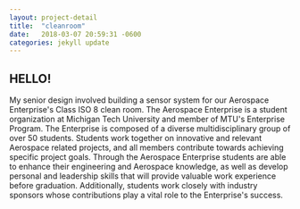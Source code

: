 ```yaml
---
layout: project-detail
title:  "cleanroom"
date:   2018-03-07 20:59:31 -0600
categories: jekyll update
---
```

## HELLO!

 My senior design involved building a sensor system for our Aerospace Enterprise's Class ISO 8 clean room. The Aerospace Enterprise is a student organization at Michigan Tech University and member of MTU's Enterprise Program. The Enterprise is composed of a diverse multidisciplinary group of over 50 students. Students work together on innovative and relevant Aerospace related projects, and all members contribute towards achieving specific project goals. Through the Aerospace Enterprise students are able to enhance their engineering and Aerospace knowledge, as well as develop personal and leadership skills that will provide valuable work experience before graduation. Additionally, students work closely with industry sponsors whose contributions play a vital role to the Enterprise's success.
